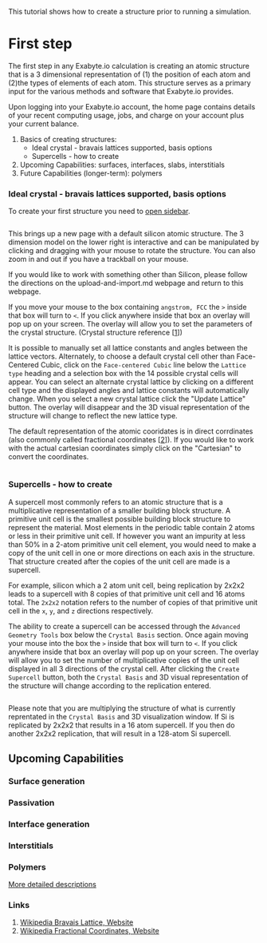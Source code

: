 <!-- by MH -->

This tutorial shows how to create a structure prior to running a simulation.

# First step

The first step in any Exabyte.io calculation is creating an atomic structure that is a 3 dimensional representation of (1) the position of each atom and (2)the types of elements of each atom.  This structure serves as a primary input for the various methods and software that Exabyte.io provides.

Upon logging into your Exabyte.io account, the home page contains details of your recent computing usage, jobs, and charge on your account plus your current balance.

1. Basics of creating structures:
    - Ideal crystal - bravais lattices supported, basis options
    - Supercells - how to create
2. Upcoming Capabilities: surfaces, interfaces, slabs, interstitials
3. Future Capabilities (longer-term): polymers

### Ideal crystal - bravais lattices supported, basis options

To create your first structure you need to [open sidebar](/getting-started/ui-overview/#project-navigation-left-sidebar).

<img data-gifffer="/images/CreateJobSidebar.gif" />

This brings up a new page with a default silicon atomic structure.  The 3 dimension model on the lower right is interactive and can be manipulated by clicking and dragging with your mouse to rotate the structure.  You can also zoom in and out if you have a trackball on your mouse.

If you would like to work with something other than Silicon, please follow the directions on the upload-and-import.md webpage and return to this webpage.

If you move your mouse to the box containing `angstrom, FCC` the `>` inside that box will turn to `<`.  If you click anywhere inside that box an overlay will pop up on your screen.  The overlay will allow you to set the parameters of the crystal structure. (Crystal structure reference [[1](#links)])

It is possible to manually set all lattice constants and angles between the lattice vectors.  Alternately, to choose a default crystal cell other than Face-Centered Cubic, click on the `Face-centered Cubic` line below the `Lattice type` heading and a selection box with the 14 possible crystal cells will appear.  You can select an alternate crystal lattice by clicking on a different cell type and the displayed angles and lattice constants will automatically change.  When you select a new crystal lattice click the "Update Lattice" button.  The overlay will disappear and the 3D visual representation of the structure will change to reflect the new lattice type.

The default representation of the atomic cooridates is in direct corrdinates (also commonly called fractional coordinates [[2](#links)]).  If you would like to work with the actual cartesian coordinates simply click on the "Cartesian" to convert the coordinates.

<img data-gifffer="/images/AlterMaterialStructure.gif" />

### Supercells - how to create

A supercell most commonly refers to an atomic structure that is a multiplicative representation of a smaller building block structure.  A primitive unit cell is the smallest possible building block structure to represent the material.  Most elements in the periodic table contain 2 atoms or less in their primitive unit cell.  If however you want an impurity at less than 50% in a 2-atom primitive unit cell element, you would need to make a copy of the unit cell in one or more directions on each axis in the structure.  That structure created after the copies of the unit cell are made is a supercell.

For example, silicon which a 2 atom unit cell, being replication by 2x2x2 leads to a supercell with 8 copies of that primitive unit cell and 16 atoms total.  The `2x2x2` notation refers to the number of copies of that primitive unit cell in the `x`, `y`, and `z` directions respectively.

The ability to create a supercell can be accessed through the `Advanced Geometry Tools` box below the `Crystal Basis` section.  Once again moving your mouse into the box the  `>` inside that box will turn to `<`.  If you click anywhere inside that box an overlay will pop up on your screen.  The overlay will allow you to set the number of multiplicative copies of the unit cell displayed in all 3 directions of the crystal cell.  After clicking the `Create Supercell` button, both the `Crystal Basis` and 3D visual representation of the structure will change according to the replication entered.

<img data-gifffer="/images/GrowSupercell.gif" />

Please note that you are multiplying the structure of what is currently reprentated in the `Crystal Basis` and 3D visualization window.  If Si is replicated by 2x2x2 that results in a 16 atom supercell.  If you then do another 2x2x2 replication, that will result in a 128-atom Si supercell.

## Upcoming Capabilities
### Surface generation
### Passivation
### Interface generation
### Interstitials
### Polymers
[More detailed descriptions](/other/upcoming-capabilities.md)

### Links

1. [Wikipedia Bravais Lattice, Website](https://en.wikipedia.org/wiki/Bravais_lattice)
2. [Wikipedia Fractional Coordinates, Website](https://en.wikipedia.org/wiki/Fractional_coordinates)

